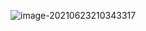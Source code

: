 ![image-20210623210343317](C:\Users\YLX1110\AppData\Roaming\Typora\typora-user-images\image-20210623210343317.png)

